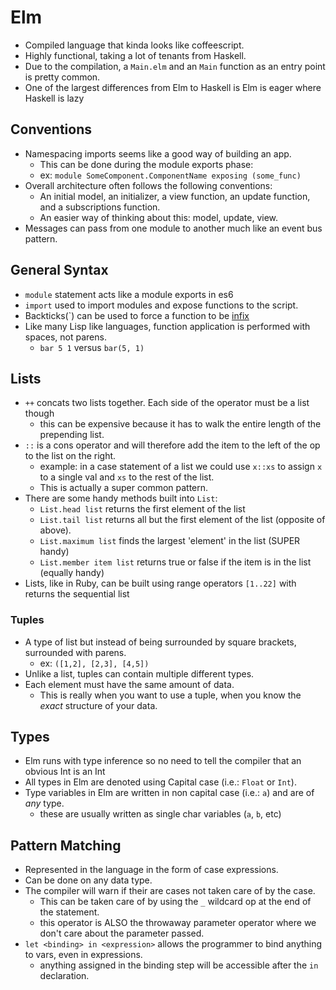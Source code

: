 # Elm

* Compiled language that kinda looks like coffeescript.
* Highly functional, taking a lot of tenants from Haskell.
* Due to the compilation, a `Main.elm` and an `Main` function as 
an entry point is pretty common.
* One of the largest differences from Elm to Haskell is Elm is eager where Haskell is lazy

## Conventions

* Namespacing imports seems like a good way of building an app.
  * This can be done during the module exports phase:
  * ex: `module SomeComponent.ComponentName exposing (some_func)`
* Overall architecture often follows the following conventions:
  * An initial model, an initializer, a view function, an update function, and a subscriptions function.
  * An easier way of thinking about this: model, update, view.
* Messages can pass from one module to another much like an event bus pattern.

## General Syntax

* `module` statement acts like a module exports in es6
* `import` used to import modules and expose functions to the script.
* Backticks(`) can be used to force a function to be [infix][1]
* Like many Lisp like languages, function application is performed with spaces, not parens.
  * `bar 5 1` versus `bar(5, 1)`

## Lists

* `++` concats two lists together. Each side of the operator must be a list though
  * this can be expensive because it has to walk the entire length of the prepending list.
* `::` is a cons operator and will therefore add the item to the left of the op to the list on the right.
  * example: in a case statement of a list we could use `x::xs` to assign `x` to a single val and `xs` to the rest of the list.
  * This is actually a super common pattern.
* There are some handy methods built into `List`:
  * `List.head list` returns the first element of the list
  * `List.tail list` returns all but the first element of the list (opposite of above).
  * `List.maximum list` finds the largest 'element' in the list (SUPER handy)
  * `List.member item list` returns true or false if the item is in the list (equally handy)
* Lists, like in Ruby, can be built using range operators `[1..22]` with returns the sequential list

### Tuples

* A type of list but instead of being surrounded by square brackets, surrounded with parens.
  * ex: `([1,2], [2,3], [4,5])`
* Unlike a list, tuples can contain multiple different types.
* Each element must have the same amount of data.
  * This is really when you want to use a tuple, when you know the _exact_ structure of your data.

## Types

* Elm runs with type inference so no need to tell the compiler that an obvious Int is an Int
* All types in Elm are denoted using Capital case (i.e.: `Float` or `Int`).
* Type variables in Elm are written in non capital case (i.e.: `a`) and are of _any_ type.
  * these are usually written as single char variables (`a`, `b`, etc)

## Pattern Matching

* Represented in the language in the form of case expressions.
* Can be done on any data type.
* The compiler will warn if their are cases not taken care of by the case.
  * This can be taken care of by using the `_` wildcard op at the end of the statement.
  * this operator is ALSO the throwaway parameter operator where we don't care about the parameter passed.
* `let <binding> in <expression>` allows the programmer to bind anything to vars, even in expressions.
  * anything assigned in the binding step will be accessible after the `in` declaration.


[1]: https://wiki.haskell.org/Infix_operator